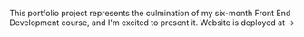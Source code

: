 This portfolio project represents the culmination of my six-month Front End Development course, and I'm excited to present it.
Website is deployed at ->








